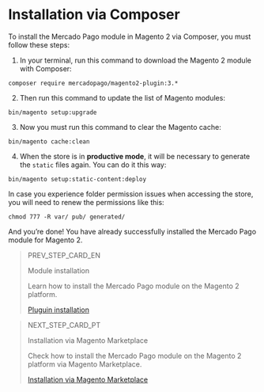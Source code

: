 # Installation via Composer

To install the Mercado Pago module in Magento 2 via Composer, you must follow these steps:

1. In your terminal, run this command to download the Magento 2 module with Composer:

```
composer require mercadopago/magento2-plugin:3.*
```

2. Then run this command to update the list of Magento modules:

```
bin/magento setup:upgrade
```

3. Now you must run this command to clear the Magento cache:

```
bin/magento cache:clean
```

4. When the store is in **productive mode**, it will be necessary to generate the `static` files again. You can do it this way:

```
bin/magento setup:static-content:deploy
```

In case you experience folder permission issues when accessing the store, you will need to renew the permissions like this:

```
chmod 777 -R var/ pub/ generated/
```

And you’re done! You have already successfully installed the Mercado Pago module for Magento 2.

> PREV_STEP_CARD_EN
>
> Module installation
>
> Learn how to install the Mercado Pago module on the Magento 2 platform.
>
> [Pluguin installation](/developers/en/docs/magento-two/installation)

> NEXT_STEP_CARD_PT
>
> Installation via Magento Marketplace
>
> Check how to install the Mercado Pago module on the Magento 2 platform via Magento Marketplace.
>
> [Installation via Magento Marketplace](/developers/en/docs/magento-two/installation/magento-marketplace)
